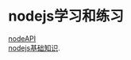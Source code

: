 # nodejs学习和练习  
[nodeAPI](http://nodejs.cn/api/)  
[nodejs基础知识](https://github.com/fengnovo/nodejs/blob/master/node%E5%AD%A6%E4%B9%A0%E7%AC%94%E8%AE%B0.md).
